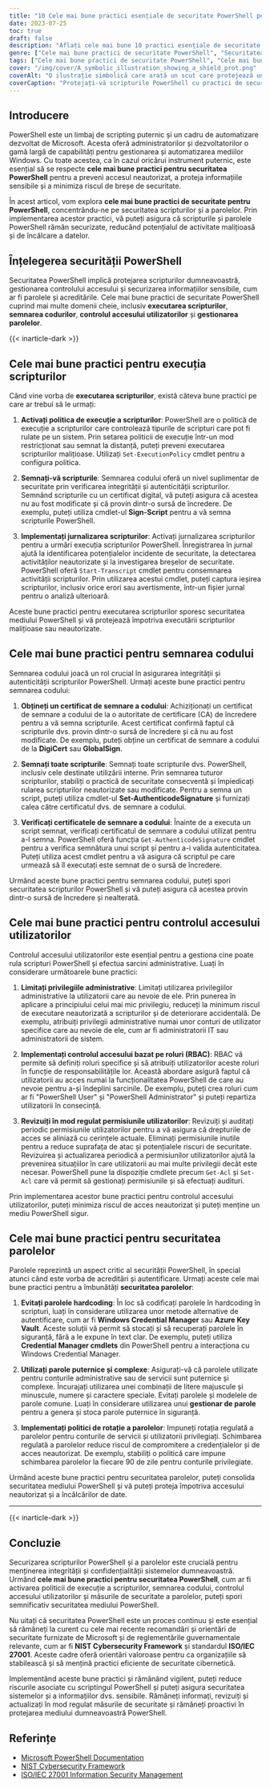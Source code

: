 ```yaml
---
title: "10 Cele mai bune practici esențiale de securitate PowerShell pentru protejarea scripturilor dvs"
date: 2023-07-25
toc: true
draft: false
description: "Aflați cele mai bune 10 practici esențiale de securitate PowerShell pentru a vă proteja scripturile, parolele și informațiile sensibile. Îmbunătățiți securitatea mediului dumneavoastră PowerShell și protejați-vă împotriva accesului neautorizat și a potențialelor breșe de securitate."
genre: ["Cele mai bune practici de securitate PowerShell", "Securitatea scripturilor", "Securitatea parolei", "Securitate IT", "Securitatea cibernetică", "Administrare Windows", "Automatizare", "Codare securizată", "Securitatea rețelei", "Protecția datelor"]
tags: ["Cele mai bune practici de securitate PowerShell", "Cele mai bune practici de securitate a parolelor PowerShell", "cele mai bune practici pentru securizarea și utilizarea PowerShell", "politica de execuție a scripturilor", "semnarea codului", "controlul accesului utilizatorilor", "securitatea parolei", "parolele hardcoding", "parole puternice", "politici de rotație a parolelor", "protejarea scripturilor PowerShell", "protejarea parolelor în PowerShell", "gestionarea executării scripturilor în PowerShell", "securizarea informațiilor sensibile în PowerShell", "îmbunătățirea securității PowerShell"]
cover: "/img/cover/A_symbolic_illustration_showing_a_shield_prot.png"
coverAlt: "O ilustrație simbolică care arată un scut care protejează un script PowerShell."
coverCaption: "Protejați-vă scripturile PowerShell cu practici de securitate eficiente."
---
```


## Introducere

PowerShell este un limbaj de scripting puternic și un cadru de automatizare dezvoltat de Microsoft. Acesta oferă administratorilor și dezvoltatorilor o gamă largă de capabilități pentru gestionarea și automatizarea mediilor Windows. Cu toate acestea, ca în cazul oricărui instrument puternic, este esențial să se respecte **cele mai bune practici pentru securitatea PowerShell** pentru a preveni accesul neautorizat, a proteja informațiile sensibile și a minimiza riscul de breșe de securitate.

În acest articol, vom explora **cele mai bune practici de securitate pentru PowerShell**, concentrându-ne pe securitatea scripturilor și a parolelor. Prin implementarea acestor practici, vă puteți asigura că scripturile și parolele PowerShell rămân securizate, reducând potențialul de activitate malițioasă și de încălcare a datelor.

## Înțelegerea securității PowerShell

Securitatea PowerShell implică protejarea scripturilor dumneavoastră, gestionarea controlului accesului și securizarea informațiilor sensibile, cum ar fi parolele și acreditările. Cele mai bune practici de securitate PowerShell cuprind mai multe domenii cheie, inclusiv **executarea scripturilor**, **semnarea codurilor**, **controlul accesului utilizatorilor** și **gestionarea parolelor**.

{{< inarticle-dark >}}

## Cele mai bune practici pentru execuția scripturilor

Când vine vorba de **executarea scripturilor**, există câteva bune practici pe care ar trebui să le urmați:

1. **Activați politica de execuție a scripturilor**: PowerShell are o politică de execuție a scripturilor care controlează tipurile de scripturi care pot fi rulate pe un sistem. Prin setarea politicii de execuție într-un mod restricționat sau semnat la distanță, puteți preveni executarea scripturilor malițioase. Utilizați `Set-ExecutionPolicy` cmdlet pentru a configura politica.

2. **Semnați-vă scripturile**: Semnarea codului oferă un nivel suplimentar de securitate prin verificarea integrității și autenticității scripturilor. Semnând scripturile cu un certificat digital, vă puteți asigura că acestea nu au fost modificate și că provin dintr-o sursă de încredere. De exemplu, puteți utiliza cmdlet-ul **Sign-Script** pentru a vă semna scripturile PowerShell.

3. **Implementați jurnalizarea scripturilor**: Activați jurnalizarea scripturilor pentru a urmări execuția scripturilor PowerShell. Înregistrarea în jurnal ajută la identificarea potențialelor incidente de securitate, la detectarea activităților neautorizate și la investigarea breșelor de securitate. PowerShell oferă `Start-Transcript` cmdlet pentru consemnarea activității scripturilor. Prin utilizarea acestui cmdlet, puteți captura ieșirea scripturilor, inclusiv orice erori sau avertismente, într-un fișier jurnal pentru o analiză ulterioară.

Aceste bune practici pentru executarea scripturilor sporesc securitatea mediului PowerShell și vă protejează împotriva executării scripturilor malițioase sau neautorizate.

## Cele mai bune practici pentru semnarea codului

Semnarea codului joacă un rol crucial în asigurarea integrității și autenticității scripturilor PowerShell. Urmați aceste bune practici pentru semnarea codului:

1. **Obțineți un certificat de semnare a codului**: Achiziționați un certificat de semnare a codului de la o autoritate de certificare (CA) de încredere pentru a vă semna scripturile. Acest certificat confirmă faptul că scripturile dvs. provin dintr-o sursă de încredere și că nu au fost modificate. De exemplu, puteți obține un certificat de semnare a codului de la **DigiCert** sau **GlobalSign**.

2. **Semnați toate scripturile**: Semnați toate scripturile dvs. PowerShell, inclusiv cele destinate utilizării interne. Prin semnarea tuturor scripturilor, stabiliți o practică de securitate consecventă și împiedicați rularea scripturilor neautorizate sau modificate. Pentru a semna un script, puteți utiliza cmdlet-ul **Set-AuthenticodeSignature** și furnizați calea către certificatul dvs. de semnare a codului.

3. **Verificați certificatele de semnare a codului**: Înainte de a executa un script semnat, verificați certificatul de semnare a codului utilizat pentru a-l semna. PowerShell oferă funcția `Get-AuthenticodeSignature` cmdlet pentru a verifica semnătura unui script și pentru a-i valida autenticitatea. Puteți utiliza acest cmdlet pentru a vă asigura că scriptul pe care urmează să îl executați este semnat de o sursă de încredere.

Urmând aceste bune practici pentru semnarea codului, puteți spori securitatea scripturilor PowerShell și vă puteți asigura că acestea provin dintr-o sursă de încredere și nealterată.

## Cele mai bune practici pentru controlul accesului utilizatorilor

Controlul accesului utilizatorilor este esențial pentru a gestiona cine poate rula scripturi PowerShell și efectua sarcini administrative. Luați în considerare următoarele bune practici:

1. **Limitați privilegiile administrative**: Limitați utilizarea privilegiilor administrative la utilizatorii care au nevoie de ele. Prin punerea în aplicare a principiului celui mai mic privilegiu, reduceți la minimum riscul de executare neautorizată a scripturilor și de deteriorare accidentală. De exemplu, atribuiți privilegii administrative numai unor conturi de utilizator specifice care au nevoie de ele, cum ar fi administratorii IT sau administratorii de sistem.

2. **Implementați controlul accesului bazat pe roluri (RBAC)**: RBAC vă permite să definiți roluri specifice și să atribuiți utilizatorilor aceste roluri în funcție de responsabilitățile lor. Această abordare asigură faptul că utilizatorii au acces numai la funcționalitatea PowerShell de care au nevoie pentru a-și îndeplini sarcinile. De exemplu, puteți crea roluri cum ar fi "PowerShell User" și "PowerShell Administrator" și puteți repartiza utilizatorii în consecință.

3. **Revizuiți în mod regulat permisiunile utilizatorilor**: Revizuiți și auditați periodic permisiunile utilizatorilor pentru a vă asigura că drepturile de acces se aliniază cu cerințele actuale. Eliminați permisiunile inutile pentru a reduce suprafața de atac și potențialele riscuri de securitate. Revizuirea și actualizarea periodică a permisiunilor utilizatorilor ajută la prevenirea situațiilor în care utilizatorii au mai multe privilegii decât este necesar. PowerShell pune la dispoziție cmdlete precum `Get-Acl` și `Set-Acl` care vă permit să gestionați permisiunile și să efectuați audituri.

Prin implementarea acestor bune practici pentru controlul accesului utilizatorilor, puteți minimiza riscul de acces neautorizat și puteți menține un mediu PowerShell sigur.

## Cele mai bune practici pentru securitatea parolelor

Parolele reprezintă un aspect critic al securității PowerShell, în special atunci când este vorba de acreditări și autentificare. Urmați aceste cele mai bune practici pentru a îmbunătăți **securitatea parolelor**:

1. **Evitați parolele hardcoding**: În loc să codificați parolele în hardcoding în scripturi, luați în considerare utilizarea unor metode alternative de autentificare, cum ar fi **Windows Credential Manager** sau **Azure Key Vault**. Aceste soluții vă permit să stocați și să recuperați parolele în siguranță, fără a le expune în text clar. De exemplu, puteți utiliza **Credential Manager cmdlets** din PowerShell pentru a interacționa cu Windows Credential Manager.

2. **Utilizați parole puternice și complexe**: Asigurați-vă că parolele utilizate pentru conturile administrative sau de servicii sunt puternice și complexe. Încurajați utilizarea unei combinații de litere majuscule și minuscule, numere și caractere speciale. Evitați parolele și modelele de parole comune. Luați în considerare utilizarea unui **gestionar de parole** pentru a genera și stoca parole puternice în siguranță.

3. **Implementați politici de rotație a parolelor**: Impuneți rotația regulată a parolelor pentru conturile de servicii și utilizatorii privilegiați. Schimbarea regulată a parolelor reduce riscul de compromitere a credențialelor și de acces neautorizat. De exemplu, stabiliți o politică care impune schimbarea parolelor la fiecare 90 de zile pentru conturile privilegiate.

Urmând aceste bune practici pentru securitatea parolelor, puteți consolida securitatea mediului PowerShell și vă puteți proteja împotriva accesului neautorizat și a încălcărilor de date.

______

{{< inarticle-dark >}}

## Concluzie

Securizarea scripturilor PowerShell și a parolelor este crucială pentru menținerea integrității și confidențialității sistemelor dumneavoastră. Urmând **cele mai bune practici pentru securitatea PowerShell**, cum ar fi activarea politicii de execuție a scripturilor, semnarea codului, controlul accesului utilizatorilor și măsurile de securitate a parolelor, puteți spori semnificativ securitatea mediului PowerShell.

Nu uitați că securitatea PowerShell este un proces continuu și este esențial să rămâneți la curent cu cele mai recente recomandări și orientări de securitate furnizate de Microsoft și de reglementările guvernamentale relevante, cum ar fi **NIST Cybersecurity Framework** și standardul **ISO/IEC 27001**. Aceste cadre oferă orientări valoroase pentru ca organizațiile să stabilească și să mențină practici eficiente de securitate cibernetică.

Implementând aceste bune practici și rămânând vigilent, puteți reduce riscurile asociate cu scriptingul PowerShell și puteți asigura securitatea sistemelor și a informațiilor dvs. sensibile. Rămâneți informați, revizuiți și actualizați în mod regulat măsurile de securitate și rămâneți proactivi în protejarea mediului dumneavoastră PowerShell.

## Referințe

- [Microsoft PowerShell Documentation](https://docs.microsoft.com/powershell/)
- [NIST Cybersecurity Framework](https://www.nist.gov/cyberframework)
- [ISO/IEC 27001 Information Security Management](https://www.iso.org/isoiec-27001-information-security.html)
